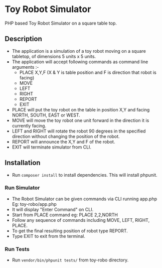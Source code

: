 # Toy Robot Simulator
PHP based Toy Robot Simulator on a square table top.

## Description
- The application is a simulation of a toy robot moving on a square tabletop,
  of dimensions 5 units x 5 units.
- The application will accept following commands as command line arguments :-
    * PLACE X,Y,F (X & Y is table position and F is direction that robot is facing)
    * MOVE
    * LEFT
    * RIGHT
    * REPORT  
    * EXIT
- PLACE will put the toy robot on the table in position X,Y and facing NORTH,
  SOUTH, EAST or WEST.
- MOVE will move the toy robot one unit forward in the direction it is
  currently facing.
- LEFT and RIGHT will rotate the robot 90 degrees in the specified direction
  without changing the position of the robot.
- REPORT will announce the X,Y and F of the robot.
- EXIT will terminate simulator from CLI.

## Installation
- Run ``composer install`` to install dependencies. This will install phpunit.

### Run Simulator
- The Robot Simulator can be given commands via CLI running app.php Eg: toy-robo/app.php
- It will display "Enter Command" on CLI.
- Start from PLACE command eg: PLACE 2,2,NORTH
- Follow any sequence of commands including MOVE, LEFT, RIGHT, PLACE.
- To get the final resulting position of robot type REPORT.
- Type EXIT to exit from the terminal.

### Run Tests
- Run  ```vendor/bin/phpunit tests/``` from toy-robo directory. 
